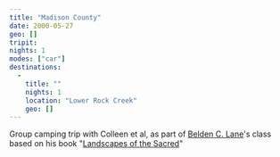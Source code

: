 ```yaml
---
title: "Madison County"
date: 2000-05-27
geo: []
tripit:
nights: 1
modes: ["car"]
destinations:
  -
    title: ""
    nights: 1
    location: "Lower Rock Creek"
    geo: []
---
```


Group camping trip with Colleen et al, as part of [Belden C. Lane](https://sites.google.com/a/slu.edu/beldenlane/)'s class based on his book "[Landscapes of the Sacred](https://www.alltrails.com/trail/us/missouri/lower-rock-creek-trail)"
